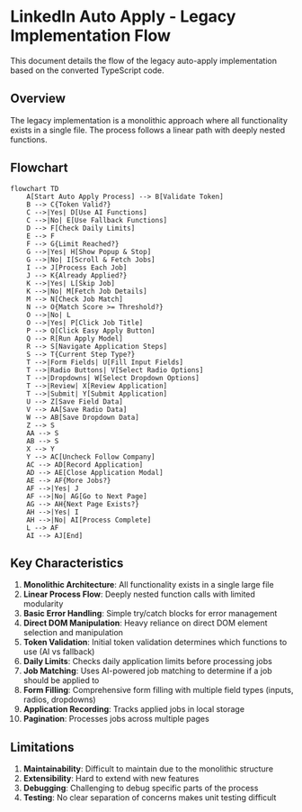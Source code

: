 # LinkedIn Auto Apply - Legacy Implementation Flow

This document details the flow of the legacy auto-apply implementation based on the converted TypeScript code.

## Overview

The legacy implementation is a monolithic approach where all functionality exists in a single file. The process follows a linear path with deeply nested functions.

## Flowchart

```mermaid
flowchart TD
    A[Start Auto Apply Process] --> B[Validate Token]
    B --> C{Token Valid?}
    C -->|Yes| D[Use AI Functions]
    C -->|No| E[Use Fallback Functions]
    D --> F[Check Daily Limits]
    E --> F
    F --> G{Limit Reached?}
    G -->|Yes| H[Show Popup & Stop]
    G -->|No| I[Scroll & Fetch Jobs]
    I --> J[Process Each Job]
    J --> K{Already Applied?}
    K -->|Yes| L[Skip Job]
    K -->|No| M[Fetch Job Details]
    M --> N[Check Job Match]
    N --> O{Match Score >= Threshold?}
    O -->|No| L
    O -->|Yes| P[Click Job Title]
    P --> Q[Click Easy Apply Button]
    Q --> R[Run Apply Model]
    R --> S[Navigate Application Steps]
    S --> T{Current Step Type?}
    T -->|Form Fields| U[Fill Input Fields]
    T -->|Radio Buttons| V[Select Radio Options]
    T -->|Dropdowns| W[Select Dropdown Options]
    T -->|Review| X[Review Application]
    T -->|Submit| Y[Submit Application]
    U --> Z[Save Field Data]
    V --> AA[Save Radio Data]
    W --> AB[Save Dropdown Data]
    Z --> S
    AA --> S
    AB --> S
    X --> Y
    Y --> AC[Uncheck Follow Company]
    AC --> AD[Record Application]
    AD --> AE[Close Application Modal]
    AE --> AF{More Jobs?}
    AF -->|Yes| J
    AF -->|No| AG[Go to Next Page]
    AG --> AH{Next Page Exists?}
    AH -->|Yes| I
    AH -->|No| AI[Process Complete]
    L --> AF
    AI --> AJ[End]
```

## Key Characteristics

1. **Monolithic Architecture**: All functionality exists in a single large file
2. **Linear Process Flow**: Deeply nested function calls with limited modularity
3. **Basic Error Handling**: Simple try/catch blocks for error management
4. **Direct DOM Manipulation**: Heavy reliance on direct DOM element selection and manipulation
5. **Token Validation**: Initial token validation determines which functions to use (AI vs fallback)
6. **Daily Limits**: Checks daily application limits before processing jobs
7. **Job Matching**: Uses AI-powered job matching to determine if a job should be applied to
8. **Form Filling**: Comprehensive form filling with multiple field types (inputs, radios, dropdowns)
9. **Application Recording**: Tracks applied jobs in local storage
10. **Pagination**: Processes jobs across multiple pages

## Limitations

1. **Maintainability**: Difficult to maintain due to the monolithic structure
2. **Extensibility**: Hard to extend with new features
3. **Debugging**: Challenging to debug specific parts of the process
4. **Testing**: No clear separation of concerns makes unit testing difficult